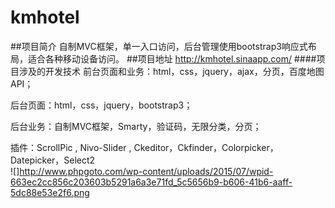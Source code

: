 # kmhotel
##项目简介
自制MVC框架，单一入口访问，后台管理使用bootstrap3响应式布局，适合各种移动设备访问。
##项目地址
http://kmhotel.sinaapp.com/ 
####项目涉及的开发技术
前台页面和业务：html，css，jquery，ajax，分页，百度地图API；  

后台页面：html，css，jquery，bootstrap3；  

后台业务：自制MVC框架，Smarty，验证码，无限分类，分页；  

插件：ScrollPic , Nivo-Slider , Ckeditor，Ckfinder，Colorpicker，Datepicker，Select2  
![]http://www.phpgoto.com/wp-content/uploads/2015/07/wpid-663ec2cc856c203603b5291a6a3e71fd_5c5656b9-b606-41b6-aaff-5dc88e53e2f6.png

